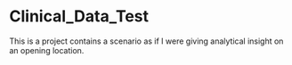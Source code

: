 # Clinical_Data_Test
This is a project contains a scenario as if I were giving analytical insight on an opening location.
